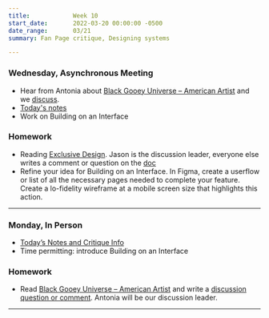 ```yaml
---
title:            Week 10
start_date:       2022-03-20 00:00:00 -0500
date_range:       03/21
summary: Fan Page critique, Designing systems

---
```


### Wednesday, Asynchronous Meeting

- Hear from Antonia about [Black Gooey Universe – American Artist](https://unbag.net/end/black-gooey-universe) and we [discuss](https://paper.dropbox.com/doc/Penn-Art-of-Web-S22-Reading-Reflections--BbJ6T5rVvfWn94KhpzZhFNXUAQ-1UUZlQIbgmKjouZ5Tl2TE).
- [Today's notes](https://paper.dropbox.com/doc/Penn-Week-10b-Designing-an-Interface-Work-Session--BeMwwcSCHBBmaAjB4vwH8CtlAQ-a7f6D7XuqbYfgzNuu3SxY)
- Work on Building on an Interface


### Homework
- Reading [Exclusive Design](https://exclusive-design.vasilis.nl/). Jason is the discussion leader, everyone else writes a comment or question on the [doc](https://paper.dropbox.com/doc/Penn-Art-of-Web-S22-Reading-Reflections--BbJ6T5rVvfWn94KhpzZhFNXUAQ-1UUZlQIbgmKjouZ5Tl2TE)
- Refine your idea for Building on an Interface. In Figma, create a userflow or list of all the necessary pages needed to complete your feature. Create a lo-fidelity wireframe at a mobile screen size that highlights this action.


---

### Monday, In Person

- [Today&rsquo;s Notes and Critique Info](https://paper.dropbox.com/doc/Critique-Fan-Page--BeGlLMK8YQDvZCvJ9V3C~GJSAQ-QOmjtS8H9g1sloueHV2GL)
- Time permitting: introduce Building on an Interface

### Homework
- Read [Black Gooey Universe – American Artist](https://unbag.net/end/black-gooey-universe) and write a [discussion question or comment](https://paper.dropbox.com/doc/Penn-Art-of-Web-S22-Reading-Reflections--BbJ6T5rVvfWn94KhpzZhFNXUAQ-1UUZlQIbgmKjouZ5Tl2TE). Antonia will be our discussion leader.

---
